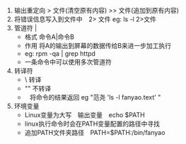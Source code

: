 1. 输出重定向 > 文件(清空原有内容) >> 文件(追加到原有内容)
2. 将错误信息写入到文件中　2> 文件 eg: ls -l 2>文件
3. 管道符 |
    - 格式 命令A|命令B
    - 作用 将A的输出到屏幕的数据传给B来进一步加工执行
    - eg: rpm -qa | grep httpd
    - 一条命令中可以使用多次管道符
4. 转译符
    - \ 转译
    - "" 不转译
    - ` ` 将命令的结果返回  eg "范尧 'ls -l fanyao.text' "
5. 环境变量
    - Linux变量为大写　输出变量　echo $PATH
    - linux执行命令时会在PATH变量配置的路径中寻找
    - 追加PATH文件夹路径　PATH=$PATH:/bin/fanyao
